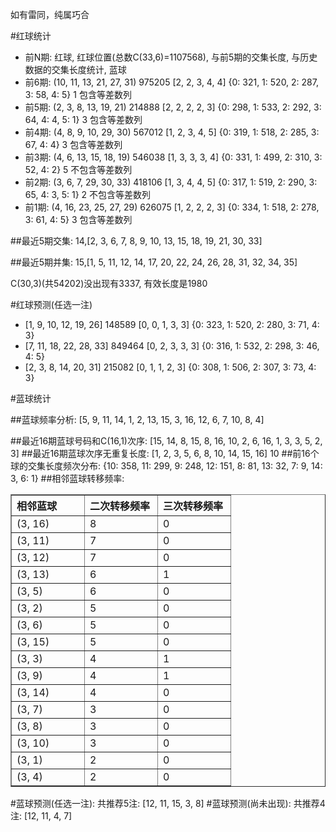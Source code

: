 <!-- 
.. title: 双色球2011065期(2011-06-07)数据分析报告
.. slug: slott-2011065-2011-06-07-report
.. date: 2011-06-08 08:00:00 UTC+08:00
.. tags: Lottery
.. link: 
.. description: 
.. type: text
-->

如有雷同，纯属巧合

<!-- TEASER_END-->

#红球统计

- 前N期: 红球, 红球位置(总数C(33,6)=1107568), 与前5期的交集长度, 与历史数据的交集长度统计, 蓝球
- 前6期: (10, 11, 13, 21, 27, 31) 975205 [2, 2, 3, 4, 4] {0: 321, 1: 520, 2: 287, 3: 58, 4: 5} 1 包含等差数列
- 前5期: (2, 3, 8, 13, 19, 21) 214888 [2, 2, 2, 2, 3] {0: 298, 1: 533, 2: 292, 3: 64, 4: 4, 5: 1} 3 包含等差数列
- 前4期: (4, 8, 9, 10, 29, 30) 567012 [1, 2, 3, 4, 5] {0: 319, 1: 518, 2: 285, 3: 67, 4: 4} 3 包含等差数列
- 前3期: (4, 6, 13, 15, 18, 19) 546038 [1, 3, 3, 3, 4] {0: 331, 1: 499, 2: 310, 3: 52, 4: 2} 5 不包含等差数列
- 前2期: (3, 6, 7, 29, 30, 33) 418106 [1, 3, 4, 4, 5] {0: 317, 1: 519, 2: 290, 3: 65, 4: 3, 5: 1} 2 不包含等差数列
- 前1期: (4, 16, 23, 25, 27, 29) 626075 [1, 2, 2, 2, 3] {0: 334, 1: 518, 2: 278, 3: 61, 4: 5} 3 包含等差数列

##最近5期交集:
14,[2, 3, 6, 7, 8, 9, 10, 13, 15, 18, 19, 21, 30, 33]

##最近5期并集:
15,[1, 5, 11, 12, 14, 17, 20, 22, 24, 26, 28, 31, 32, 34, 35]

C(30,3)(共54202)没出现有3337, 
有效长度是1980

#红球预测(任选一注)

- [1, 9, 10, 12, 19, 26] 148589 [0, 0, 1, 3, 3] {0: 323, 1: 520, 2: 280, 3: 71, 4: 3}
- [7, 11, 18, 22, 28, 33] 849464 [0, 2, 3, 3, 3] {0: 316, 1: 532, 2: 298, 3: 46, 4: 5}
- [2, 3, 8, 14, 20, 31] 215082 [0, 1, 1, 2, 3] {0: 308, 1: 506, 2: 307, 3: 73, 4: 3}

#蓝球统计

##蓝球频率分析:
[5, 9, 11, 14, 1, 2, 13, 15, 3, 16, 12, 6, 7, 10, 8, 4]

##最近16期蓝球号码和C(16,1)次序:
[15, 14, 8, 15, 8, 16, 10, 2, 6, 16, 1, 3, 3, 5, 2, 3]
##最近16期蓝球次序无重复长度:
[1, 2, 3, 5, 6, 8, 10, 14, 15, 16] 10
##前16个球的交集长度频次分布:
{10: 358, 11: 299, 9: 248, 12: 151, 8: 81, 13: 32, 7: 9, 14: 3, 6: 1}
##相邻蓝球转移频率:
<table border="1" class="table table-striped dataframe">
  <thead>
    <tr style="text-align: left;">
      <th style="min-width: 100px;">相邻蓝球</th>
      <th style="min-width: 100px;">二次转移频率</th>
      <th style="min-width: 100px;">三次转移频率</th>
    </tr>
  </thead>
  <tbody>
    <tr>
      <td> (3, 16)</td>
      <td> 8</td>
      <td> 0</td>
    </tr>
    <tr>
      <td> (3, 11)</td>
      <td> 7</td>
      <td> 0</td>
    </tr>
    <tr>
      <td> (3, 12)</td>
      <td> 7</td>
      <td> 0</td>
    </tr>
    <tr>
      <td> (3, 13)</td>
      <td> 6</td>
      <td> 1</td>
    </tr>
    <tr>
      <td>  (3, 5)</td>
      <td> 6</td>
      <td> 0</td>
    </tr>
    <tr>
      <td>  (3, 2)</td>
      <td> 5</td>
      <td> 0</td>
    </tr>
    <tr>
      <td>  (3, 6)</td>
      <td> 5</td>
      <td> 0</td>
    </tr>
    <tr>
      <td> (3, 15)</td>
      <td> 5</td>
      <td> 0</td>
    </tr>
    <tr>
      <td>  (3, 3)</td>
      <td> 4</td>
      <td> 1</td>
    </tr>
    <tr>
      <td>  (3, 9)</td>
      <td> 4</td>
      <td> 1</td>
    </tr>
    <tr>
      <td> (3, 14)</td>
      <td> 4</td>
      <td> 0</td>
    </tr>
    <tr>
      <td>  (3, 7)</td>
      <td> 3</td>
      <td> 0</td>
    </tr>
    <tr>
      <td>  (3, 8)</td>
      <td> 3</td>
      <td> 0</td>
    </tr>
    <tr>
      <td> (3, 10)</td>
      <td> 3</td>
      <td> 0</td>
    </tr>
    <tr>
      <td>  (3, 1)</td>
      <td> 2</td>
      <td> 0</td>
    </tr>
    <tr>
      <td>  (3, 4)</td>
      <td> 2</td>
      <td> 0</td>
    </tr>
  </tbody>
</table>
#蓝球预测(任选一注):
共推荐5注: [12, 11, 15, 3, 8]
#蓝球预测(尚未出现):
共推荐4注: [12, 11, 4, 7]

